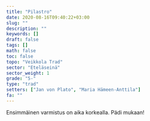 ```yaml
---
title: "Pilastro"
date: 2020-08-16T09:40:22+03:00
slug: ""
description: ""
keywords: []
draft: false
tags: []
math: false
toc: false
topo: "Veikkola Trad"
sector: "Eteläseinä"
sector_weight: 1
grade: "5-"
type: "trad"
setters: ["Jan von Plato", "Maria Hämeen-Anttila"]
fa: ""
---
```


Ensimmäinen varmistus on aika korkealla. Pädi mukaan!
